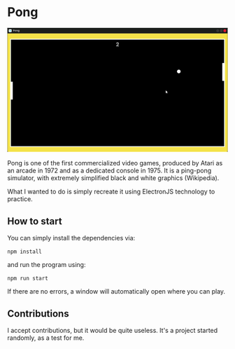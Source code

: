 # Pong

![Pong preview](public\pong-preview.gif "GIF - Pong Preview")

Pong is one of the first commercialized video games, produced by Atari as an arcade in 1972 and as a dedicated console in 1975. It is a ping-pong simulator, with extremely simplified black and white graphics (Wikipedia).

What I wanted to do is simply recreate it using ElectronJS technology to practice.

## How to start

You can simply install the dependencies via:

```shell
npm install
```

and run the program using:

```shell
npm run start
```

If there are no errors, a window will automatically open where you can play.

## Contributions

I accept contributions, but it would be quite useless. It's a project started randomly, as a test for me.
